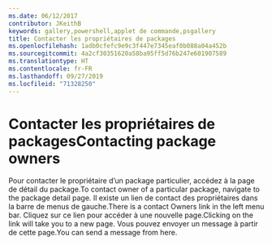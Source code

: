 ```yaml
---
ms.date: 06/12/2017
contributor: JKeithB
keywords: gallery,powershell,applet de commande,psgallery
title: Contacter les propriétaires de packages
ms.openlocfilehash: 1adb0cfefc9e9c3f447e7345eaf0b088a04a452b
ms.sourcegitcommit: 4a2cf30351620a58ba95ff5d76b247e601907589
ms.translationtype: HT
ms.contentlocale: fr-FR
ms.lasthandoff: 09/27/2019
ms.locfileid: "71328250"
---
```

# <a name="contacting-package-owners"></a><span data-ttu-id="5bdc4-103">Contacter les propriétaires de packages</span><span class="sxs-lookup"><span data-stu-id="5bdc4-103">Contacting package owners</span></span>

<span data-ttu-id="5bdc4-104">Pour contacter le propriétaire d’un package particulier, accédez à la page de détail du package.</span><span class="sxs-lookup"><span data-stu-id="5bdc4-104">To contact owner of a particular package, navigate to the package detail page.</span></span>
<span data-ttu-id="5bdc4-105">Il existe un lien de contact des propriétaires dans la barre de menus de gauche.</span><span class="sxs-lookup"><span data-stu-id="5bdc4-105">There is a contact Owners link in the left menu bar.</span></span>
<span data-ttu-id="5bdc4-106">Cliquez sur ce lien pour accéder à une nouvelle page.</span><span class="sxs-lookup"><span data-stu-id="5bdc4-106">Clicking on the link will take you to a new page.</span></span>
<span data-ttu-id="5bdc4-107">Vous pouvez envoyer un message à partir de cette page.</span><span class="sxs-lookup"><span data-stu-id="5bdc4-107">You can send a message from here.</span></span>
